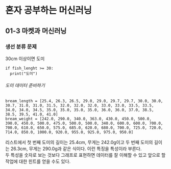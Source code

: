 # 혼자 공부하는 머신러닝

## 01-3 마켓과 머신러닝

### 생선 분류 문제
30cm 이상이면 도미
```PYTHON:01-3
if fish_lenght >= 30:
  print("도미")
```

###### 도미 데이터 준비하기
```
bream_length = [25.4, 26.3, 26.5, 29.0, 29.0, 29.7, 29.7, 30.0, 30.0, 30.7, 31.0, 31.0, 31.5, 32.0, 32.0, 32.0, 33.0, 33.0, 33.5, 33.5, 34.0, 34.0, 34.5, 35.0, 35.0, 35.0, 35.0, 36.0, 36.0, 37.0, 38.5, 38.5, 39.5, 41.0, 41.0]
bream_weight = [242.0, 290.0, 340.0, 363.0, 430.0, 450.0, 500.0, 390.0, 450.0, 500.0, 475.0, 500.0, 500.0, 340.0, 600.0, 600.0, 700.0, 700.0, 610.0, 650.0, 575.0, 685.0, 620.0, 680.0, 700.0, 725.0, 720.0, 714.0, 850.0, 1000.0, 920.0, 955.0, 925.0, 975.0, 950.0]
```
리스트에서 첫 번째 도미의 길이는 25.4cm, 무게는 242.0g이고 두 번째 도미의 길이는 26.3cm, 무게는 290.0g과 같은 식이다. 이런 특징을 특성이라 부른다.<br>
두 특성을 숫자로 보는 것보다 그래프로 표현하면 데이터를 잘 이해할 수 있고 앞으로 할 작업에 대한 힌트를 얻을 수도 있다. </br>
